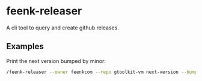 # feenk-releaser
A cli tool to query and create github releases.

## Examples
Print the next version bumped by minor:

```bash
/feenk-releaser --owner feenkcom --repo gtoolkit-vm next-version --bump minor
```